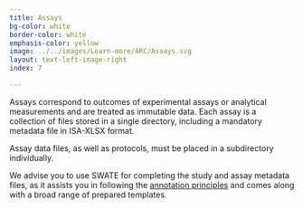 ```yaml
---
title: Assays
bg-color: white
border-color: white
emphasis-color: yellow
image: ../../images/Learn-more/ARC/Assays.svg
layout: text-left-image-right
index: 7

---
```


Assays correspond to outcomes of experimental assays or analytical measurements and are treated as immutable data. Each assay is a collection of files stored in a single directory, including a mandatory metadata file in ISA-XLSX format.

Assay data files, as well as protocols, must be placed in a subdirectory individually. 

We advise you to use SWATE for completing the study and assay metadata files, as it assists you in following the [annotation principles](http://www.nfdi4plants.de/AnnotationPrinciples/ "Annotation Principles") and comes along with a broad range of prepared templates. 
